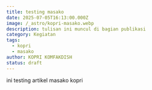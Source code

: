 ```yaml
---
title: testing masako
date: 2025-07-05T16:13:00.000Z
image: /_astro/kopri-masako.webp
description: tulisan ini muncul di bagian publikasi
category: Kegiatan
tags:
  - kopri
  - masako
author: KOPRI KOMFAKDISH
status: draft
---
```

ini testing artikel masako kopri
